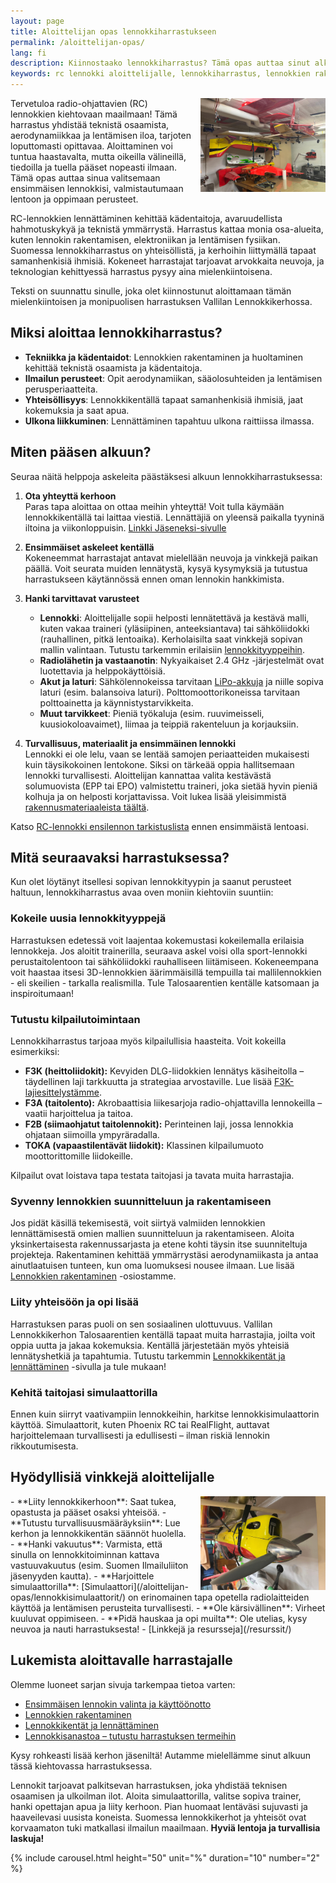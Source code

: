 ```yaml
---
layout: page
title: Aloittelijan opas lennokkiharrastukseen
permalink: /aloittelijan-opas/
lang: fi
description: Kiinnostaako lennokkiharrastus? Tämä opas auttaa sinut alkuun. Vinkkejä ensimmäisen lennokin valintaan, turvallisuusohjeita ja miten liittyä kerhoon.
keywords: rc lennokki aloittelijalle, lennokkiharrastus, lennokkien rakentaminen, aloittelijan opas
---
```

<script type="text/javascript" src="/js/lightbox.js"></script>
<link rel="stylesheet" href="/css/lightbox.css">

<div class="image-container">
<a href="/images/paja.jpeg">
    <img src="/images/paja.jpeg" alt="FPV-lennokki" style="float: right; width: 200px; margin-left: 15px;" />
</a>
</div>
Tervetuloa radio-ohjattavien (RC) lennokkien kiehtovaan maailmaan! Tämä harrastus yhdistää teknistä osaamista, aerodynamiikkaa ja lentämisen iloa, tarjoten loputtomasti opittavaa. Aloittaminen voi tuntua haastavalta, mutta oikeilla välineillä, tiedoilla ja tuella pääset nopeasti ilmaan. Tämä opas auttaa sinua valitsemaan ensimmäisen lennokkisi, valmistautumaan lentoon ja oppimaan perusteet.

RC-lennokkien lennättäminen kehittää kädentaitoja, avaruudellista hahmotuskykyä ja teknistä ymmärrystä. Harrastus kattaa monia osa-alueita, kuten lennokin rakentamisen, elektroniikan ja lentämisen fysiikan. Suomessa lennokkiharrastus on yhteisöllistä, ja kerhoihin liittymällä tapaat samanhenkisiä ihmisiä. Kokeneet harrastajat tarjoavat arvokkaita neuvoja, ja teknologian kehittyessä harrastus pysyy aina mielenkiintoisena.

Teksti on suunnattu sinulle, joka olet kiinnostunut aloittamaan tämän mielenkiintoisen ja monipuolisen harrastuksen Vallilan Lennokkikerhossa.

## Miksi aloittaa lennokkiharrastus?

- **Tekniikka ja kädentaidot**: Lennokkien rakentaminen ja huoltaminen kehittää teknistä osaamista ja kädentaitoja.  
- **Ilmailun perusteet**: Opit aerodynamiikan, sääolosuhteiden ja lentämisen perusperiaatteita.  
- **Yhteisöllisyys**: Lennokkikentällä tapaat samanhenkisiä ihmisiä, jaat kokemuksia ja saat apua.  
- **Ulkona liikkuminen**: Lennättäminen tapahtuu ulkona raittiissa ilmassa.

## Miten pääsen alkuun?

Seuraa näitä helppoja askeleita päästäksesi alkuun lennokkiharrastuksessa:

1. **Ota yhteyttä kerhoon**  
   Paras tapa aloittaa on ottaa meihin yhteyttä! Voit tulla käymään lennokkikentällä tai laittaa viestiä. Lennättäjiä on yleensä paikalla tyyninä iltoina ja viikonloppuisin. [Linkki Jäseneksi-sivulle](/jäseneksi/)

2. **Ensimmäiset askeleet kentällä**  
   Kokeneemmat harrastajat antavat mielellään neuvoja ja vinkkejä paikan päällä. Voit seurata muiden lennätystä, kysyä kysymyksiä ja tutustua harrastukseen käytännössä ennen oman lennokin hankkimista.

3. **Hanki tarvittavat varusteet**  
   - **Lennokki**: Aloittelijalle sopii helposti lennätettävä ja kestävä malli, kuten vakaa traineri (yläsiipinen, anteeksiantava) tai sähköliidokki (rauhallinen, pitkä lentoaika). Kerholaisilta saat vinkkejä sopivan mallin valintaan. Tutustu tarkemmin erilaisiin [lennokkityyppeihin](/aloittelijan-opas/lennokkityypit/).  
   - **Radiolähetin ja vastaanotin**: Nykyaikaiset 2.4 GHz -järjestelmät ovat luotettavia ja helppokäyttöisiä.  
   - **Akut ja laturi**: Sähkölennokeissa tarvitaan [LiPo-akkuja](/aloittelijan-opas/lennokkisanastoa/#l) ja niille sopiva laturi (esim. balansoiva laturi). Polttomoottorikoneissa tarvitaan polttoainetta ja käynnistystarvikkeita.
   - **Muut tarvikkeet**: Pieniä työkaluja (esim. ruuvimeisseli, kuusiokoloavaimet), liimaa ja teippiä rakenteluun ja korjauksiin.

4. **Turvallisuus, materiaalit ja ensimmäinen lennokki**  
   Lennokki ei ole lelu, vaan se lentää samojen periaatteiden mukaisesti kuin täysikokoinen lentokone. Siksi on tärkeää oppia hallitsemaan lennokki turvallisesti. Aloittelijan kannattaa valita kestävästä solumuovista (EPP tai EPO) valmistettu traineri, joka sietää hyvin pieniä kolhuja ja on helposti korjattavissa. Voit lukea lisää yleisimmistä [rakennusmateriaaleista täältä](/aloittelijan-opas/rakennusmateriaalit/).

Katso [RC-lennokki ensilennon tarkistuslista](/aloittelijan-opas/lennokin-ensilennon-tarkistuslista/) ennen ensimmäistä lentoasi.

## Mitä seuraavaksi harrastuksessa?

Kun olet löytänyt itsellesi sopivan lennokkityypin ja saanut perusteet haltuun, lennokkiharrastus avaa oven moniin kiehtoviin suuntiin:

### Kokeile uusia lennokkityyppejä  

Harrastuksen edetessä voit laajentaa kokemustasi kokeilemalla erilaisia lennokkeja. Jos aloitit trainerilla, seuraava askel voisi olla sport-lennokki perustaitolentoon tai sähköliidokki rauhalliseen liitämiseen. Kokeneempana voit haastaa itsesi 3D-lennokkien äärimmäisillä tempuilla tai mallilennokkien - eli skeilien - tarkalla realismilla. Tule Talosaarentien kentälle katsomaan ja inspiroitumaan!

### Tutustu kilpailutoimintaan  

Lennokkiharrastus tarjoaa myös kilpailullisia haasteita. Voit kokeilla esimerkiksi:  

- **F3K (heittoliidokit):** Kevyiden DLG-liidokkien lennätys käsiheitolla – täydellinen laji tarkkuutta ja strategiaa arvostaville. Lue lisää [F3K-lajiesittelystämme](/kilpailut/F3K-lajiesittely/).  
- **F3A (taitolento):** Akrobaattisia liikesarjoja radio-ohjattavilla lennokeilla – vaatii harjoittelua ja taitoa.  
- **F2B (siimaohjatut taitolennokit):** Perinteinen laji, jossa lennokkia ohjataan siimoilla ympyräradalla.  
- **TOKA (vapaastilentävät liidokit):** Klassinen kilpailumuoto moottorittomille liidokeille.  

Kilpailut ovat loistava tapa testata taitojasi ja tavata muita harrastajia.

### Syvenny lennokkien suunnitteluun ja rakentamiseen  

Jos pidät käsillä tekemisestä, voit siirtyä valmiiden lennokkien lennättämisestä omien mallien suunnitteluun ja rakentamiseen. Aloita yksinkertaisesta rakennussarjasta ja etene kohti täysin itse suunniteltuja projekteja. Rakentaminen kehittää ymmärrystäsi aerodynamiikasta ja antaa ainutlaatuisen tunteen, kun oma luomuksesi nousee ilmaan. Lue lisää [Lennokkien rakentaminen](/aloittelijan-opas/lennokkien-rakentaminen/) -osiostamme.

### Liity yhteisöön ja opi lisää  

Harrastuksen paras puoli on sen sosiaalinen ulottuvuus. Vallilan Lennokkikerhon Talosaarentien kentällä tapaat muita harrastajia, joilta voit oppia uutta ja jakaa kokemuksia. Kentällä järjestetään myös yhteisiä lennätyshetkiä ja tapahtumia. Tutustu tarkemmin [Lennokkikentät ja lennättäminen](/aloittelijan-opas/lennokkikentat-aloittelijalle/) -sivulla ja tule mukaan!

### Kehitä taitojasi simulaattorilla  

Ennen kuin siirryt vaativampiin lennokkeihin, harkitse lennokkisimulaattorin käyttöä. Simulaattorit, kuten Phoenix RC tai RealFlight, auttavat harjoittelemaan turvallisesti ja edullisesti – ilman riskiä lennokin rikkoutumisesta.

## Hyödyllisiä vinkkejä aloittelijalle

<div class="image-container">
<a href="/images/spinneri.jpeg">
    <img src="/images/spinneri.jpeg" alt="FPV-lennokki" style="float: right; width: 200px; margin-left: 15px;" />
</a>
</div>
- **Liity lennokkikerhoon**: Saat tukea, opastusta ja pääset osaksi yhteisöä.  
- **Tutustu turvallisuusmääräyksiin**: Lue kerhon ja lennokkikentän säännöt huolella.  
- **Hanki vakuutus**: Varmista, että sinulla on lennokkitoiminnan kattava vastuuvakuutus (esim. Suomen Ilmailuliiton jäsenyyden kautta).  
- **Harjoittele simulaattorilla**: [Simulaattori](/aloittelijan-opas/lennokkisimulaattorit/) on erinomainen tapa opetella radiolaitteiden käyttöä ja lentämisen perusteita turvallisesti.
- **Ole kärsivällinen**: Virheet kuuluvat oppimiseen.
- **Pidä hauskaa ja opi muilta**: Ole utelias, kysy neuvoa ja nauti harrastuksesta!
- [Linkkejä ja resursseja](/resurssit/)

## Lukemista aloittavalle harrastajalle

Olemme luoneet sarjan sivuja tarkempaa tietoa varten:  

- [Ensimmäisen lennokin valinta ja käyttöönotto](/aloittelijan-opas/ensimmainen-lennokki/)  
- [Lennokkien rakentaminen](/aloittelijan-opas/lennokkien-rakentaminen/)  
- [Lennokkikentät ja lennättäminen](/aloittelijan-opas/lennokkikentat-aloittelijalle/)
- [Lennokkisanastoa – tutustu harrastuksen termeihin](/aloittelijan-opas/lennokkisanastoa/)

Kysy rohkeasti lisää kerhon jäseniltä! Autamme mielellämme sinut alkuun tässä kiehtovassa harrastuksessa.

Lennokit tarjoavat palkitsevan harrastuksen, joka yhdistää teknisen osaamisen ja ulkoilman ilot. Aloita simulaattorilla, valitse sopiva trainer, hanki opettajan apua ja liity kerhoon. Pian huomaat lentäväsi sujuvasti ja haaveilevasi uusista koneista. Suomessa lennokkikerhot ja yhteisöt ovat korvaamaton tuki matkallasi ilmailun maailmaan. **Hyviä lentoja ja turvallisia laskuja!**

{% include carousel.html height="50" unit="%" duration="10" number="2" %}
